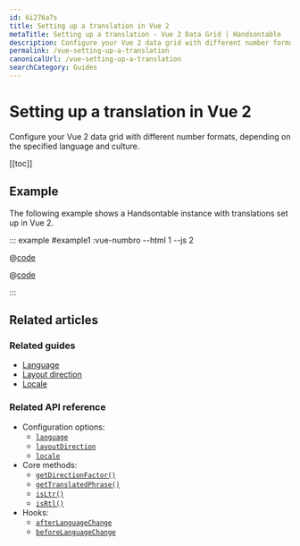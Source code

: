 ```yaml
---
id: 6i276a7s
title: Setting up a translation in Vue 2
metaTitle: Setting up a translation - Vue 2 Data Grid | Handsontable
description: Configure your Vue 2 data grid with different number formats, depending on the specified language and culture.
permalink: /vue-setting-up-a-translation
canonicalUrl: /vue-setting-up-a-translation
searchCategory: Guides
---
```


# Setting up a translation in Vue 2

Configure your Vue 2 data grid with different number formats, depending on the specified language and culture.

[[toc]]

## Example

The following example shows a Handsontable instance with translations set up in Vue 2.

::: example #example1 :vue-numbro --html 1 --js 2

@[code](@/content/guides/integrate-with-vue/vue-setting-up-a-language/example1.html)

@[code](@/content/guides/integrate-with-vue/vue-setting-up-a-language/example1.js)

:::

## Related articles

### Related guides

- [Language](@/guides/internationalization/language/language.md)
- [Layout direction](@/guides/internationalization/layout-direction/layout-direction.md)
- [Locale](@/guides/internationalization/locale/locale.md)

### Related API reference

- Configuration options:
  - [`language`](@/api/options.md#language)
  - [`layoutDirection`](@/api/options.md#layoutdirection)
  - [`locale`](@/api/options.md#locale)
- Core methods:
  - [`getDirectionFactor()`](@/api/core.md#getdirectionfactor)
  - [`getTranslatedPhrase()`](@/api/core.md#gettranslatedphrase)
  - [`isLtr()`](@/api/core.md#isltr)
  - [`isRtl()`](@/api/core.md#isrtl)
- Hooks:
  - [`afterLanguageChange`](@/api/hooks.md#afterlanguagechange)
  - [`beforeLanguageChange`](@/api/hooks.md#beforelanguagechange)
